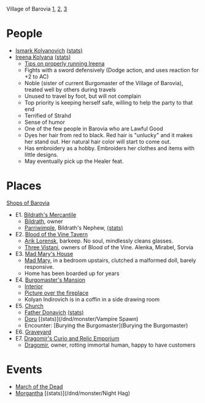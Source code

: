 Village of Barovia [1](^curse_of_strahd/village_of_barovia_1.jpg), [2](^curse_of_strahd/village_of_barovia_2.jpg), [3](^curse_of_strahd/village_of_barovia_3.jpg)

# People

* [Ismark Kolyanovich](^curse_of_strahd/ismark.jpg) [(stats)](/dnd/monster/Veteran)
* [Ireena Kolyana](^curse_of_strahd/ireena.jpg) [(stats)](/dnd/monster/Noble)
  * [Tips on properly running Ireena](https://old.reddit.com/r/CurseofStrahd/comments/8vsw2p/my_notes_on_running_ireena_without_making_her_a/)
  * Fights with a sword defensively (Dodge action, and uses reaction for +2 to AC)
  * Noble (sister of current Burgomaster of the Village of Barovia), treated well by others during travels
  * Unused to travel by foot, but will not complain
  * Top priority is keeping herself safe, willing to help the party to that end
  * Terrified of Strahd
  * Sense of humor
  * One of the few people in Barovia who are Lawful Good
  * Dyes her hair from red to black. Red hair is "unlucky" and it makes her stand out. Her natural hair color will start to come out.
  * Has embroidery as a hobby. Embroiders her clothes and items with little designs.
  * May eventually pick up the Healer feat.
  
# Places

[Shops of Barovia](https://www.gmbinder.com/share/-LTK3X6AKprD0KM1RLYC)

* E1. [Bildrath's Mercantile](^curse_of_strahd/bildraths_mercantile.jpg)
  * [Bildrath](^curse_of_strahd/COS_Bildrath.jpg), owner
  * [Parriwimple](^curse_of_strahd/parriwimple.jpg), Bildrath's Nephew, [(stats)](/dnd/monster/Gladiator)
* E2. [Blood of the Vine Tavern](^curse_of_strahd/blood_of_the_vine_tavern.jpg)
  * [Arik Lorensk](^curse_of_strahd/arik_lorensk.PNG), barkeep. No soul, mindlessly cleans glasses.
  * [Three Vistani](^curse_of_strahd/alenka_mirabel_sorvia.jpg), owners of Blood of the Vine. Alenka, Mirabel, Sorvia
* E3. [Mad Mary's House](^curse_of_strahd/mad_marys_house.jpg)
  * [Mad Mary](^curse_of_strahd/mad_mary.jpg), in a bedroom upstairs, clutched a malformed doll, barely responsive.
  * Home has been boarded up for years
* E4. [Burgomaster's Mansion](^curse_of_strahd/burgomasters_mansion.jpg)
  * [Interior](^curse_of_strahd/burgomasters_mansion_interior.jpg)
  * [Picture over the fireplace](^curse_of_strahd/kolyan_indirovich.jpg)
  * Kolyan Indirovich is in a coffin in a side drawing room
* E5. [Church](^curse_of_strahd/church_of_the_morninglord.jpg)
  * [Father Donavich](^curse_of_strahd/Father_Donavich.png) [(stats)](/dnd/monster/Acolyte)
  * [Doru](^curse_of_strahd/Doru.jpg) [(stats)](/dnd/monster/Vampire Spawn)
  * Encounter: [Burying the Burgomaster](Burying the Burgomaster)
* E6. [Graveyard](^curse_of_strahd/graveyard.jpg)
* E7. [Dragomir's Curio and Relic Emporium](^curse_of_strahd/dragomirs_emporium.jpg)
  * [Dragomir](^curse_of_strahd/dragomir.jpg), owner, rotting immortal human, happy to have customers

# Events

* [March of the Dead](^curse_of_strahd/march_of_the_dead.jpg)
* [Morgantha](^curse_of_strahd/morgantha.png) [(stats)](/dnd/monster/Night Hag)

<script type="module">
    import {init_links, init_visual_aid} from "/js/common/visual_aid_backend.js";
    init_links();
    init_visual_aid();
</script>
